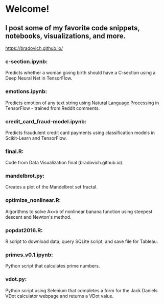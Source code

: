 # Welcome! 
## I post some of my favorite code snippets, notebooks, visualizations, and more.
https://bradovich.github.io/

### c-section.ipynb:  
Predicts whether a woman giving birth should have a C-section using a Deep Neural Net in TensorFlow.
### emotions.ipynb:  
Predicts emotion of any text string using Natural Language Processing in TensorFlow - trained from Reddit comments.
### credit_card_fraud-model.ipynb:
Predicts fraudulent credit card payments using classification models in Scikit-Learn and TensorFlow.
### final.R:  
Code from Data Visualization final (bradovich.github.io).
### mandelbrot.py:  
Creates a plot of the Mandelbrot set fractal.
### optimize_nonlinear.R:  
Algorithms to solve Ax=b of nonlinear banana function using steepest descent and Newton's method.
### popdat2016.R:  
R script to download data, query SQLite script, and save file for Tableau.
### primes_v0.1.ipynb:  
Python script that calculates prime numbers.
### vdot.py:  
Python script using Selenium that completes a form for the Jack Daniels VDot calculator webpage and returns a VDot value.
